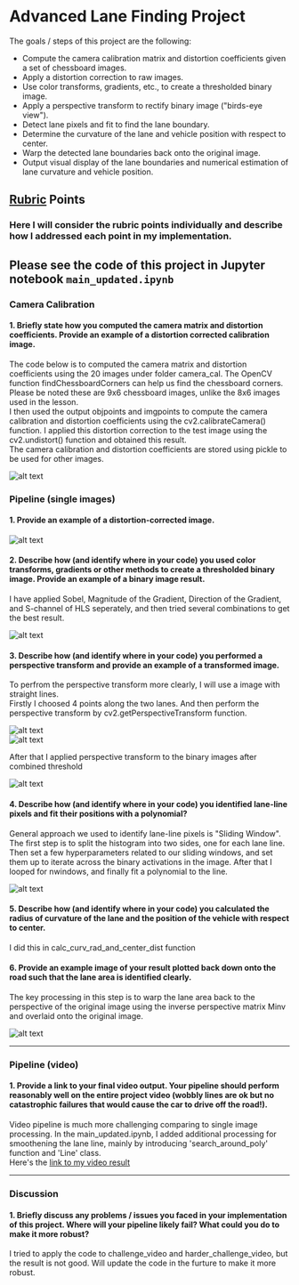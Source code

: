 # Advanced Lane Finding Project

The goals / steps of this project are the following:

* Compute the camera calibration matrix and distortion coefficients given a set of chessboard images.
* Apply a distortion correction to raw images.
* Use color transforms, gradients, etc., to create a thresholded binary image.
* Apply a perspective transform to rectify binary image ("birds-eye view").
* Detect lane pixels and fit to find the lane boundary.
* Determine the curvature of the lane and vehicle position with respect to center.
* Warp the detected lane boundaries back onto the original image.
* Output visual display of the lane boundaries and numerical estimation of lane curvature and vehicle position.

[//]: # (Image References)

[image1]: ./output_images/01-undistortion.png
[image2]: ./output_images/02-undistortion.png
[image3]: ./output_images/03-combine_threshold.png
[image4]: ./output_images/04-perspective_transform.png
[image5]: ./output_images/05-perspective_transform.png
[image6]: ./output_images/06-perspective_transform.png
[image7]: ./output_images/07-fitpoly.png
[image8]: ./output_images/08-image.png
[image9]: ./output_images/09-imagewithtext.png
[video1]: ./output_videos/project_video.mp4

## [Rubric](https://review.udacity.com/#!/rubrics/571/view) Points

### Here I will consider the rubric points individually and describe how I addressed each point in my implementation.  


Please see the code of this project in Jupyter notebook `main_updated.ipynb`
---

### Camera Calibration

#### 1. Briefly state how you computed the camera matrix and distortion coefficients. Provide an example of a distortion corrected calibration image.

The code below is to computed the camera matrix and distortion coefficients using the 20 images under folder camera_cal. The OpenCV function findChessboardCorners can help us find the chessboard corners. Please be noted these are 9x6 chessboard images, unlike the 8x6 images used in the lesson.  
I then used the output objpoints and imgpoints to compute the camera calibration and distortion coefficients using the cv2.calibrateCamera() function. I applied this distortion correction to the test image using the cv2.undistort() function and obtained this result.  
The camera calibration and distortion coefficients are stored using pickle to be used for other images.

![alt text][image1]

### Pipeline (single images)

#### 1. Provide an example of a distortion-corrected image.

![alt text][image2]

#### 2. Describe how (and identify where in your code) you used color transforms, gradients or other methods to create a thresholded binary image.  Provide an example of a binary image result.

I have applied Sobel, Magnitude of the Gradient, Direction of the Gradient, and S-channel of HLS seperately, and then tried several combinations to get the best result. 

![alt text][image3]

#### 3. Describe how (and identify where in your code) you performed a perspective transform and provide an example of a transformed image.

To perfrom the perspective transform more clearly, I will use a image with straight lines.  
Firstly I choosed 4 points along the two lanes. And then perform the perspective transform by cv2.getPerspectiveTransform function.

![alt text][image4]  
![alt text][image5]

After that I applied perspective transform to the binary images after combined threshold

![alt text][image6]

#### 4. Describe how (and identify where in your code) you identified lane-line pixels and fit their positions with a polynomial?

General approach we used to identify lane-line pixels is "Sliding Window".  
The first step is to split the histogram into two sides, one for each lane line. Then set a few hyperparameters related to our sliding windows, and set them up to iterate across the binary activations in the image. After that I looped for nwindows, and finally fit a polynomial to the line.

![alt text][image7]

#### 5. Describe how (and identify where in your code) you calculated the radius of curvature of the lane and the position of the vehicle with respect to center.

I did this in calc_curv_rad_and_center_dist function 

#### 6. Provide an example image of your result plotted back down onto the road such that the lane area is identified clearly.

The key processing in this step is to warp the lane area back to the perspective of the original image using the inverse perspective matrix Minv and overlaid onto the original image.

![alt text][image9]

---

### Pipeline (video)

#### 1. Provide a link to your final video output.  Your pipeline should perform reasonably well on the entire project video (wobbly lines are ok but no catastrophic failures that would cause the car to drive off the road!).

Video pipeline is much more challenging comparing to single image processing. In the main_updated.ipynb, I added additional processing for smoothening the lane line, mainly by introducing 'search_around_poly' function and 'Line' class.  
Here's the [link to my video result](./output_videos/project_video.mp4)

---

### Discussion

#### 1. Briefly discuss any problems / issues you faced in your implementation of this project.  Where will your pipeline likely fail?  What could you do to make it more robust?

I tried to apply the code to challenge_video and harder_challenge_video, but the result is not good. Will update the code in the furture to make it more robust. 
